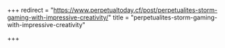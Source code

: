 +++
redirect = "https://www.perpetualtoday.cf/post/perpetualites-storm-gaming-with-impressive-creativity/"
title = "perpetualites-storm-gaming-with-impressive-creativity"

+++
